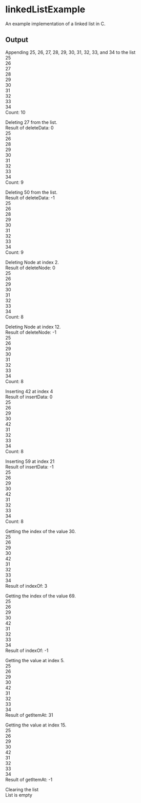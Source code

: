 # linkedListExample
An example implementation of a linked list in C.

## Output
Appending 25, 26, 27, 28, 29, 30, 31, 32, 33, and 34 to the list\
25\
26\
27\
28\
29\
30\
31\
32\
33\
34\
Count: 10

Deleting 27 from the list.\
Result of deleteData: 0\
25\
26\
28\
29\
30\
31\
32\
33\
34\
Count: 9

Deleting 50 from the list.\
Result of deleteData: -1\
25\
26\
28\
29\
30\
31\
32\
33\
34\
Count: 9

Deleting Node at index 2.\
Result of deleteNode: 0\
25\
26\
29\
30\
31\
32\
33\
34\
Count: 8

Deleting Node at index 12.\
Result of deleteNode: -1\
25\
26\
29\
30\
31\
32\
33\
34\
Count: 8

Inserting 42 at index 4\
Result of insertData: 0\
25\
26\
29\
30\
42\
31\
32\
33\
34\
Count: 8

Inserting 59 at index 21\
Result of insertData: -1\
25\
26\
29\
30\
42\
31\
32\
33\
34\
Count: 8

Getting the index of the value 30.\
25\
26\
29\
30\
42\
31\
32\
33\
34\
Result of indexOf: 3

Getting the index of the value 69.\
25\
26\
29\
30\
42\
31\
32\
33\
34\
Result of indexOf: -1

Getting the value at index 5.\
25\
26\
29\
30\
42\
31\
32\
33\
34\
Result of getItemAt: 31

Getting the value at index 15.\
25\
26\
29\
30\
42\
31\
32\
33\
34\
Result of getItemAt: -1

Clearing the list\
List is empty

